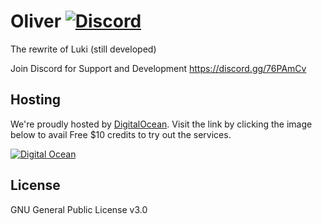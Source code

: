# Oliver [![Discord](https://discordapp.com/api/guilds/339085367770611713/embed.png)](https://discord.gg/76PAmCv) 

The rewrite of Luki (still developed)

Join Discord for Support and Development https://discord.gg/76PAmCv

## Hosting
We're proudly hosted by [DigitalOcean](https://m.do.co/c/805443143001). Visit the link by clicking the image below to avail Free $10 credits to try out the services.

[![Digital Ocean](https://i.imgur.com/6OBHX8a.png)](https://m.do.co/c/805443143001)

## License
GNU General Public License v3.0
